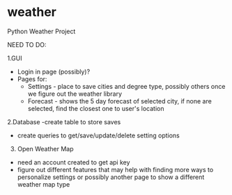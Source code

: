 # weather
Python Weather Project

NEED TO DO:

1.GUI
  - Login in page (possibly)?
  - Pages for:
    - Settings - place to save cities and degree type, possibly others once we figure out the weather library
    - Forecast - shows the 5 day forecast of selected city, if none are selected, find the closest one to user's location

2.Database
  -create table to store saves
  - create queries to get/save/update/delete setting options
  
3. Open Weather Map
  - need an account created to get api key
  - figure out different features that may help with finding more ways to personalize settings or possibly another page to show a different weather map type
